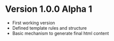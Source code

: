 # Version 1.0.0 Alpha 1

- First working version
- Defined template rules and structure
- Basic mechanism to generate final html content
